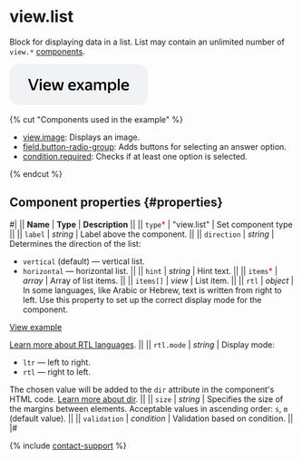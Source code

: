 # view.list

Block for displaying data in a list. List may contain an unlimited number of `view.*` [components](index.md).

[![image](../_images/buttons/view-example.svg)](https://ya.cc/t/ATPjrNYU3vUaRK)

{% cut "Components used in the example" %}

- [view.image](view.image.md): Displays an image.
- [field.button-radio-group](field.button-radio-group.md): Adds buttons for selecting an answer option.
- [condition.required](condition.required.md): Checks if at least one option is selected.

{% endcut %}

## Component properties {#properties}

#|
|| **Name** | **Type** | **Description** ||
|| `type`<span style="color: red">\*</span> | "view.list" | Set component type ||
|| `label` | _string_ | Label above the component. ||
|| `direction` | _string_ | Determines the direction of the list:

- `vertical` (default) — vertical list.
- `horizontal` — horizontal list. ||
  || `hint` | _string_ | Hint text. ||
  || `items`<span style="color: red">\*</span> | _array_ | Array of list items. ||
  || `items[]` | _view_ | List item. ||
  || `rtl` | _object_ | In some languages, like Arabic or Hebrew, text is written from right to left. Use this property to set up the correct display mode for the component.

[View example](https://ya.cc/t/tq6fCNm_3ttFBW)

[Learn more about RTL languages](https://www.w3.org/International/questions/qa-scripts). ||
|| `rtl.mode` | _string_ | Display mode:

- `ltr` — left to right.
- `rtl` — right to left.

The chosen value will be added to the `dir` attribute in the component's HTML code. [Learn more about dir](https://www.w3.org/International/questions/qa-html-dir). ||
|| `size` | _string_ | Specifies the size of the margins between elements. Acceptable values in ascending order: `s`, `m` (default value). ||
|| `validation` | _condition_ | Validation based on condition. ||
|#

{% include [contact-support](../_includes/contact-support.md) %}

